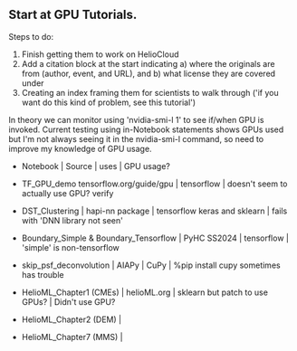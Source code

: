 ## Start at GPU Tutorials.

Steps to do:
1) Finish getting them to work on HelioCloud
2) Add a citation block at the start indicating
   a) where the originals are from (author, event, and URL), and
   b) what license they are covered under
3) Creating an index framing them for scientists to walk through ('if you want do this kind of problem, see this tutorial')

In theory we can monitor using 'nvidia-smi-l 1' to see if/when GPU is invoked.  Current testing using in-Notebook statements shows GPUs used but I'm not always seeing it in the nvidia-smi-l command, so need to improve my knowledge of GPU usage.

* Notebook | Source | uses | GPU usage?

* TF_GPU_demo tensorflow.org/guide/gpu | tensorflow | doesn't seem to actually use GPU? verify
* DST_Clustering | hapi-nn package | tensorflow keras and sklearn | fails with 'DNN library not seen'
* Boundary_Simple & Boundary_Tensorflow | PyHC SS2024 | tensorflow | 'simple' is non-tensorflow
* skip_psf_deconvolution |  AIAPy | CuPy | %pip install cupy sometimes has trouble
* HelioML_Chapter1 (CMEs) |  helioML.org | sklearn but patch to use GPUs? | Didn't use GPU?
* HelioML_Chapter2 (DEM) |
* HelioML_Chapter7 (MMS) | 

